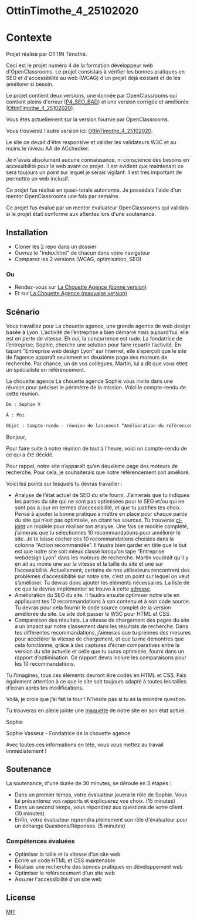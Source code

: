 # OttinTimothe_4_25102020
# Contexte

Projet réalisé par OTTIN Timothé. 

Ceci est le projet numéro 4 de la formation développeur web d'OpenClassrooms.
Le projet consistais à vérifier les bonnes pratiques en SEO et d'accessibilité au web (WCAG) d'un projet déjà existant et de les améliorer si besoin. 

Le projet contient deux versions, une donnée par OpenClassrooms qui contient pleins d'erreur ([P4_SEO_BAD](https://github.com/OTTIN-T/P4_SEO_BAD)) et une version corrigée et améliorée ([OttinTimothe_4_25102020](https://github.com/OTTIN-T/OttinTimothe_4_25102020)). 

Vous êtes actuellement sur la version fournie par OpenClassrooms.

Vous trouverez l'autre version ici: [OttinTimothe_4_25102020](https://github.com/OTTIN-T/OttinTimothe_4_25102020). 

Le site ce devait d'être responsive et valider les validateurs W3C et au moins le niveau AA de ACchecker.

Je n'avais absolument aucune connaissance, ni conscience des besoins en accessibilité pour le web avant ce projet. Il est évident que maintenant ce sera toujours un point sur lequel je serais vigilant. Il est très important de permettre un web inclusif. 

Ce projet fus réalisé en quasi-totale autonomie. Je possédais l'aide d'un mentor OpenClassrooms une fois par semaine. 

Ce projet fus évalué par un mentor évaluateur OpenClassrooms qui validais si le projet était conforme aux attentes lors d'une soutenance.


## Installation

- Cloner les 2 repo dans un dossier
- Ouvrez le "index.html" de chacun dans votre navigateur
- Comparez les 2 versions (WCAG, optimisation, SEO)

### Ou

- Rendez-vous sur [La Chouette Agence (bonne version)](https://ottin-t.github.io/OttinTimothe_4_25102020/)
- Et sur [La Chouette Agence (mauvaise version)](https://ottin-t.github.io/P4_SEO_BAD/)

## Scénario

Vous travaillez pour La chouette agence, une grande agence de web design basée à Lyon. L’activité de l’entreprise a bien démarré mais aujourd’hui, elle est en perte de vitesse. Eh oui, la concurrence est rude. La fondatrice de l’entreprise, Sophie, cherche une solution pour faire repartir l’activité. En tapant “Entreprise web design Lyon” sur Internet, elle s’aperçoit que le site de l’agence apparaît seulement en deuxième page des moteurs de recherche. Par chance, un de vos collègues, Martin, lui a dit que vous étiez un spécialiste en référencement.

 

La chouette agence
La chouette agence 
Sophie vous invite dans une réunion pour préciser le périmètre de la mission. Voici le compte-rendu de cette réunion.

```bash
De : Sophie V 

À : Moi

Objet : Compte-rendu - réunion de lancement “Amélioration du référencement"
```

Bonjour,

Pour faire suite à notre réunion de tout à l’heure, voici un compte-rendu de ce qui a été décidé.

Pour rappel, notre site n’apparaît qu’en deuxième page des moteurs de recherche. Pour cela, je souhaiterais que notre référencement soit amélioré.

Voici les points sur lesquels tu devras travailler : 

- Analyse de l’état actuel de SEO du site fourni. J’aimerais que tu indiques les parties du site qui ne sont pas optimisées pour le SEO et/ou qui ne sont pas à jour en termes d’accessibilité, et que tu justifies tes choix. Pense à ajouter la bonne pratique à mettre en place pour chaque partie du site qui n’est pas optimisée, en citant tes sources. Tu trouveras [ci-joint](https://s3-eu-west-1.amazonaws.com/course.oc-static.com/projects/DW_P4/Mode%CC%80le-audit-SEO.xlsx) un modèle pour réaliser ton analyse. Une fois ce modèle complété, j’aimerais que tu sélectionnes 10 recommandations pour améliorer le site. Je te laisse cocher ces 10 recommandations choisies dans la colonne “Action recommandée”.
Il faudra bien garder en tête que le but est que notre site soit mieux classé lorsqu’on tape “Entreprise webdesign Lyon” dans les moteurs de recherche. Martin voudrait qu’il y en ait au moins une sur la vitesse et la taille du site et une sur l’accessibilité. Actuellement, certains de nos utilisateurs rencontrent des problèmes d’accessibilité sur notre site, c’est un point sur lequel on veut s’améliorer. Tu devras donc ajouter les éléments nécessaires. La liste de ce que tu devras implémenter se trouve à cette [adresse](https://developer.mozilla.org/fr/docs/Accessibilit%C3%A9/Checklist_accessibilite_mobile).
- Amélioration du SEO du site. Il faudra ensuite optimiser notre site en appliquant tes 10 recommandations à son contenu et à son code source. Tu devras pour cela fournir le code source complet de la version améliorée du site. Le site doit passer le W3C pour HTML et CSS.
- Comparaison des résultats. La vitesse de chargement des pages du site a un impact sur notre classement dans les résultats de recherche. Dans tes différentes recommandations, j’aimerais que tu prennes des mesures pour accélérer la vitesse de chargement, et que tu me démontres que cela fonctionne, grâce à des captures d’écran comparatives entre la version du site actuelle et celle que tu auras optimisée, fourni dans un rapport d’optimisation. Ce rapport devra inclure les comparaisons pour les 10 recommandations.


Tu l’imagines, tous ces éléments devront être codés en HTML et CSS. Fais également attention à ce que le site soit toujours adapté à toutes les tailles d’écran après tes modifications.

Voilà, je crois que j’ai fait le tour ! N’hésite pas si tu as la moindre question.

Tu trouveras en pièce jointe une [maquette](https://github.com/OTTIN-T/P4_SEO_BAD) de notre site en son état actuel.

Sophie

Sophie Vasseur - Fondatrice de la chouette agence

Avec toutes ces informations en tête, vous vous mettez au travail immédiatement !

## Soutenance

La soutenance, d'une durée de 30 minutes, se déroule en 3 étapes :

- Dans un premier temps, votre évaluateur jouera le rôle de Sophie. Vous lui présenterez vos rapports et expliquerez vos choix. (15 minutes)
- Dans un second temps, vous répondrez aux questions de votre client. (10 minutes)
- Enfin, votre évaluateur reprendra pleinement son rôle d'évaluateur pour un échange Questions/Réponses. (5 minutes)

### Compétences évaluées
- Optimiser la taille et la vitesse d’un site web
- Écrire un code HTML et CSS maintenable
- Réaliser une recherche des bonnes pratiques en développement web
- Optimiser le référencement d'un site web
- Assurer l'accessibilité d'un site web

## License
[MIT](https://choosealicense.com/licenses/mit/)
